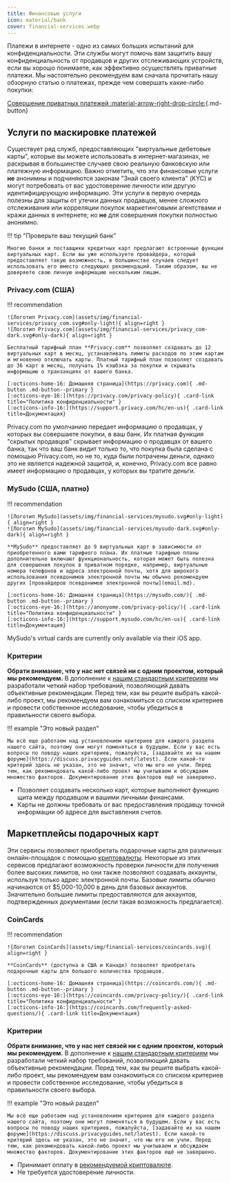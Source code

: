 ```yaml
---
title: Финансовые услуги
icon: material/bank
cover: financial-services.webp
---
```


Платежи в интернете - одно из самых больших испытаний для конфиденциальности. Эти службы могут помочь вам защитить вашу конфиденциальность от продавцов и других отслеживающих устройств, если вы хорошо понимаете, как эффективно осуществлять приватные платежи. Мы настоятельно рекомендуем вам сначала прочитать нашу обзорную статью о платежах, прежде чем совершать какие-либо покупки:

[Совершение приватных платежей :material-arrow-right-drop-circle:](advanced/payments.md ""){.md-button}

## Услуги по маскировке платежей

Существует ряд служб, предоставляющих "виртуальные дебетовые карты", которые вы можете использовать в интернет-магазинах, не раскрывая в большинстве случаев свою реальную банковскую или платежную информацию. Важно отметить, что эти финансовые услуги **не** анонимны и подчиняются законам "Знай своего клиента" (KYC) и могут потребовать от вас удостоверение личности или другую идентифицирующую информацию. Эти услуги в первую очередь полезны для защиты от утечки данных продавцов, менее сложного отслеживания или корреляции покупок маркетинговыми агентствами и кражи данных в интернете; но **не** для совершения покупки полностью анонимно.

!!! tip "Проверьте ваш текущий банк"

    Многие банки и поставщики кредитных карт предлагают встроенные функции виртуальных карт. Если вы уже используете провайдера, который предоставляет такую возможность, в большинстве случаев следует использовать его вместо следующих рекомендаций. Таким образом, вы не доверяете свою личную информацию нескольким лицам.

### Privacy.com (США)

!!! recommendation

    ![Логотип Privacy.com](assets/img/financial-services/privacy_com.svg#only-light){ align=right }
    ![Логотип Privacy.com](assets/img/financial-services/privacy_com-dark.svg#only-dark){ align=right }
    
    Бесплатный тарифный план **Privacy.com** позволяет создавать до 12 виртуальных карт в месяц, устанавливать лимиты расходов по этим картам и мгновенно отключать карты. Платный тарифный план позволяет создавать до 36 карт в месяц, получать 1% кэшбэка за покупки и скрывать информацию о транзакциях от вашего банка.
    
    [:octicons-home-16: Домашняя страница](https://privacy.com){ .md-button .md-button--primary }
    [:octicons-eye-16:](https://privacy.com/privacy-policy){ .card-link title="Политика конфиденциальности" }
    [:octicons-info-16:](https://support.privacy.com/hc/en-us){ .card-link title=Документация}

Privacy.com по умолчанию передает информацию о продавцах, у которых вы совершаете покупки, в ваш банк. Их платная функция "скрытых продавцов" скрывает информацию о продавцах от вашего банка, так что ваш банк видит только то, что покупка была сделана с помощью Privacy.com, но не то, куда были потрачены деньги, однако это не является надежной защитой, и, конечно, Privacy.com все равно имеет информацию о продавцах, у которых вы тратите деньги.

### MySudo (США, платно)

!!! recommendation

    ![Логотип MySudo](assets/img/financial-services/mysudo.svg#only-light){ align=right }
    ![Логотип MySudo](assets/img/financial-services/mysudo-dark.svg#only-dark){ align=right }
    
    **MySudo** предоставляет до 9 виртуальных карт в зависимости от приобретенного вами тарифного плана. Их платные тарифные планы дополнительно включают функциональность, которая может быть полезна для совершения покупок в приватном порядке, например, виртуальные номера телефонов и адреса электронной почты, хотя для широкого использования псевдонимов электронной почты мы обычно рекомендуем других [провайдеров псевдонимов электронной почты](email.md).
    
    [:octicons-home-16: Домашняя страница](https://mysudo.com/){ .md-button .md-button--primary }
    [:octicons-eye-16:](https://anonyome.com/privacy-policy/){ .card-link title="Политика конфиденциальности" }
    [:octicons-info-16:](https://support.mysudo.com/hc/en-us){ .card-link title=Документация}

MySudo's virtual cards are currently only available via their iOS app.

### Критерии

**Обрати внимание, что у нас нет связей ни с одним проектом, который мы рекомендуем.** В дополнение к [нашим стандартным критериям](about/criteria.md) мы разработали четкий набор требований, позволяющий давать объективные рекомендации. Перед тем, как вы решите выбрать какой-либо проект, мы рекомендуем вам ознакомиться со списком критериев и провести собственное исследование, чтобы убедиться в правильности своего выбора.

!!! example "Это новый раздел"

    Мы всё еще работаем над установлением критериев для каждого раздела нашего сайта, поэтому они могут поменяться в будущем. Если у вас есть вопросы по поводу наших критериев, пожалуйста, [задавайте их на нашем форуме](https://discuss.privacyguides.net/latest). Если какой-то критерий здесь не указан, это не значит, что мы его не учли. Перед тем, как рекомендовать какой-либо проект мы учитываем и обсуждаем множество факторов. Документирование этих факторов ещё не завершено.

- Позволяет создавать несколько карт, которые выполняют функцию щита между продавцом и вашими личными финансами.
- Карты не должны требовать от вас предоставления продавцу точной информации об адресе для выставления счетов.

## Маркетплейсы подарочных карт

Эти сервисы позволяют приобретать подарочные карты для различных онлайн-площадок с помощью [криптовалюты](cryptocurrency.md). Некоторые из этих сервисов предлагают возможность проверки личности для получения более высоких лимитов, но они также позволяют создавать аккаунты, используя только адрес электронной почты. Базовые лимиты обычно начинаются от $5,000-10,000 в день для базовых аккаунтов. Значительно большие лимиты предоставляются для аккаунтов, подтвержденных документами (если такая возможность предлагается).

### CoinCards

!!! recommendation

    ![Логотип CoinCards](assets/img/financial-services/coincards.svg){ align=right }
    
    **CoinCards** (доступна в США и Канаде) позволяет приобретать подарочные карты для большого количества продавцов.
    
    [:octicons-home-16: Домашняя страница](https://coincards.com/){ .md-button .md-button--primary }
    [:octicons-eye-16:](https://coincards.com/privacy-policy/){ .card-link title="Политика конфиденциальности" }
    [:octicons-info-16:](https://coincards.com/frequently-asked-questions/){ .card-link title=Документация}

### Критерии

**Обрати внимание, что у нас нет связей ни с одним проектом, который мы рекомендуем.** В дополнение к [нашим стандартным критериям](about/criteria.md) мы разработали четкий набор требований, позволяющий давать объективные рекомендации. Перед тем, как вы решите выбрать какой-либо проект, мы рекомендуем вам ознакомиться со списком критериев и провести собственное исследование, чтобы убедиться в правильности своего выбора.

!!! example "Это новый раздел"

    Мы всё еще работаем над установлением критериев для каждого раздела нашего сайта, поэтому они могут поменяться в будущем. Если у вас есть вопросы по поводу наших критериев, пожалуйста, [задавайте их на нашем форуме](https://discuss.privacyguides.net/latest). Если какой-то критерий здесь не указан, это не значит, что мы его не учли. Перед тем, как рекомендовать какой-либо проект мы учитываем и обсуждаем множество факторов. Документирование этих факторов ещё не завершено.

- Принимает оплату в [рекомендуемой криптовалюте](cryptocurrency.md).
- Не требуется удостоверение личности.
